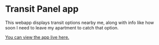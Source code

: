 # Transit Panel app
This webapp displays transit options nearby me, along with info like how soon I need to leave my
apartment to catch that option.

[You can view the app live here.](http://www.kerrickstaley.com/transit-panel/)
